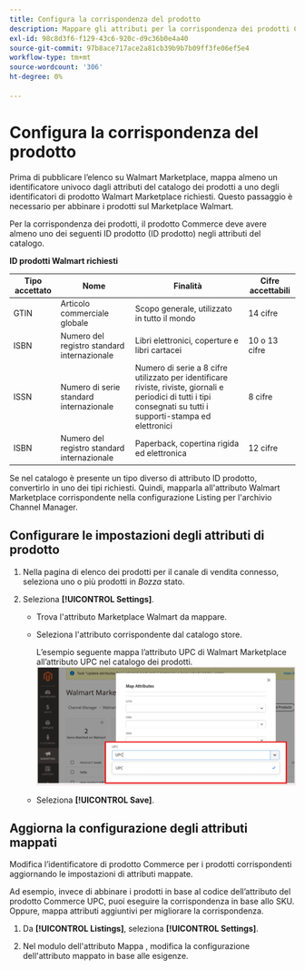 ```yaml
---
title: Configura la corrispondenza del prodotto
description: Mappare gli attributi per la corrispondenza dei prodotti Commerce agli elenchi esistenti di Walmart Marketplace
exl-id: 98c8d3f6-f129-43c6-920c-d9c36b0e4a40
source-git-commit: 97b8ace717ace2a81cb39b9b7b09ff3fe06ef5e4
workflow-type: tm+mt
source-wordcount: '306'
ht-degree: 0%

---
```


# Configura la corrispondenza del prodotto

Prima di pubblicare l’elenco su Walmart Marketplace, mappa almeno un identificatore univoco dagli attributi del catalogo dei prodotti a uno degli identificatori di prodotto Walmart Marketplace richiesti. Questo passaggio è necessario per abbinare i prodotti sul Marketplace Walmart.

Per la corrispondenza dei prodotti, il prodotto Commerce deve avere almeno uno dei seguenti ID prodotto (ID prodotto) negli attributi del catalogo.

**ID prodotti Walmart richiesti**

| **Tipo accettato** | **Nome** | **Finalità** | **Cifre accettabili** |
|-------------------|--------------------------------------|--------------------------------------------------------------------------------------------------------------------------------------------------|-----------------------|
| GTIN | Articolo commerciale globale | Scopo generale, utilizzato in tutto il mondo | 14 cifre |
| ISBN | Numero del registro standard internazionale | Libri elettronici, coperture e libri cartacei | 10 o 13 cifre |
| ISSN | Numero di serie standard internazionale | Numero di serie a 8 cifre utilizzato per identificare riviste, riviste, giornali e periodici di tutti i tipi consegnati su tutti i supporti-stampa ed elettronici | 8 cifre |
| ISBN | Numero del registro standard internazionale | Paperback, copertina rigida ed elettronica | 12 cifre |

Se nel catalogo è presente un tipo diverso di attributo ID prodotto, convertirlo in uno dei tipi richiesti. Quindi, mapparla all&#39;attributo Walmart Marketplace corrispondente nella configurazione Listing per l&#39;archivio Channel Manager.

## Configurare le impostazioni degli attributi di prodotto

1. Nella pagina di elenco dei prodotti per il canale di vendita connesso, seleziona uno o più prodotti in *Bozza* stato.

1. Seleziona **[!UICONTROL Settings]**.

   - Trova l&#39;attributo Marketplace Walmart da mappare.

   - Seleziona l&#39;attributo corrispondente dal catalogo store.

      L’esempio seguente mappa l’attributo UPC di Walmart Marketplace all’attributo UPC nel catalogo dei prodotti.
   ![Mappatura attributi per i criteri di corrispondenza dei prodotti](assets/products-map-attributes-for--match.png)

   - Seleziona **[!UICONTROL Save]**.


## Aggiorna la configurazione degli attributi mappati

Modifica l’identificatore di prodotto Commerce per i prodotti corrispondenti aggiornando le impostazioni di attributi mappate.

Ad esempio, invece di abbinare i prodotti in base al codice dell’attributo del prodotto Commerce UPC, puoi eseguire la corrispondenza in base allo SKU. Oppure, mappa attributi aggiuntivi per migliorare la corrispondenza.

1. Da **[!UICONTROL Listings]**, seleziona **[!UICONTROL Settings]**.

1. Nel modulo dell&#39;attributo Mappa , modifica la configurazione dell&#39;attributo mappato in base alle esigenze.

